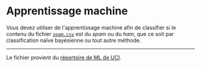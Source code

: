 # Apprentissage machine

Vous devez utiliser de l'apprentissage machine afin de classifier si le contenu
du fichier [`spam.csv`](spam.csv) est du *spam* ou du *ham*, que ce soit par
classification naïve bayésienne ou tout autre méthode.

---

Le fichier provient du [répertoire de ML de UCI](//archive.ics.uci.edu/ml).
